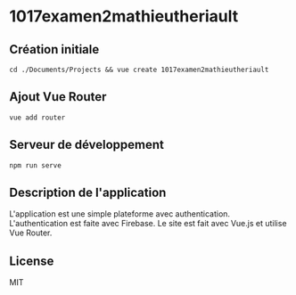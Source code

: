 # 1017examen2mathieutheriault

## Création initiale

```
cd ./Documents/Projects && vue create 1017examen2mathieutheriault
```

## Ajout Vue Router

```
vue add router
```

## Serveur de développement

```
npm run serve
```

## Description de l'application

L'application est une simple plateforme avec authentication. L'authentication est faite avec Firebase. Le site est fait avec Vue.js et utilise Vue Router.

## License

MIT
